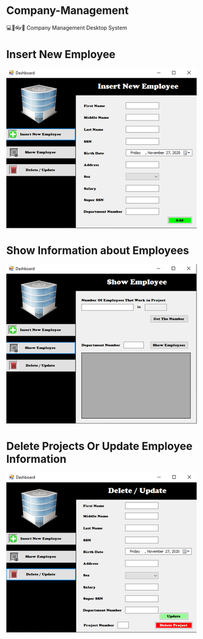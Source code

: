 # Company-Management
​💻​💾​👓​👔​ Company Management Desktop System





# Insert New Employee
<img src="images/Screenshot (103).png">




# Show Information about Employees 
<img src="images/Screenshot (104).png">





# Delete Projects Or Update Employee Information
<img src="images/Screenshot (105).png">
